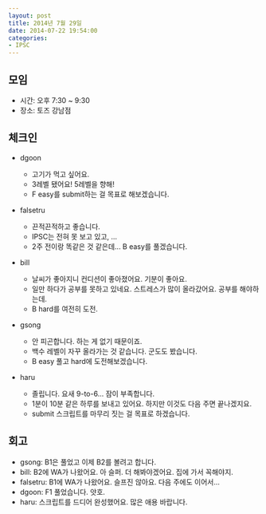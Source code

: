 ```yaml
---
layout: post
title: 2014년 7월 29일
date: 2014-07-22 19:54:00
categories:
- IPSC
---
```


## 모임

* 시간: 오후 7:30 ~ 9:30
* 장소: 토즈 강남점

## 체크인

* dgoon
    * 고기가 먹고 싶어요.
    * 3레벨 됐어요! 5레벨을 향해!
    * F easy를 submit하는 걸 목표로 해보겠습니다.

* falsetru
    * 끈적끈적하고 좋습니다.
    * IPSC는 전혀 못 보고 있고, ...
    * 2주 전이랑 똑같은 것 같은데... B easy를 풀겠습니다.

* bill
    * 날씨가 좋아지니 컨디션이 좋아졌어요. 기분이 좋아요.
    * 일만 하다가 공부를 못하고 있네요. 스트레스가 많이 올라갔어요. 공부를 해야하는데.
    * B hard를 여전히 도전.

* gsong
    * 안 피곤합니다. 하는 게 없기 때문이죠.
    * 백수 레벨이 자꾸 올라가는 것 같습니다. 군도도 봤습니다.
    * B easy 풀고 hard에 도전해보겠습니다.

* haru
    * 졸립니다. 요새 9-to-6... 잠이 부족합니다.
    * 1분이 10분 같은 하루를 보내고 있어요. 하지만 이것도 다음 주면 끝나겠지요.
    * submit 스크립트를 마무리 짓는 걸 목표로 하겠습니다.

## 회고

* gsong: B1은 풀었고 이제 B2를 볼려고 합니다.
* bill: B2에 WA가 나왔어요. 아 슬퍼. 더 해봐야겠어요. 집에 가서 꼭해야지.
* falsetru: B1에 WA가 나왔어요. 슬프진 않아요. 다음 주에도 이어서...
* dgoon: F1 풀었습니다. 얏호.
* haru: 스크립트를 드디어 완성했어요. 많은 애용 바랍니다.
